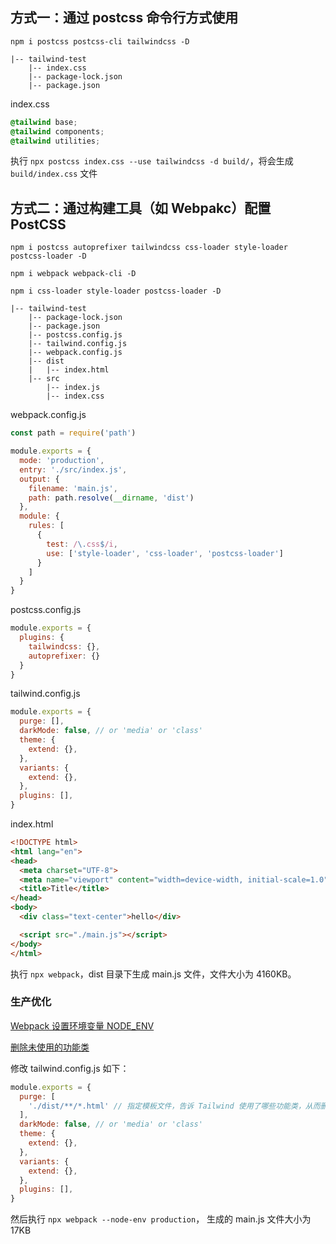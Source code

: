 ## 方式一：通过 postcss 命令行方式使用

`npm i postcss postcss-cli tailwindcss -D`

```
|-- tailwind-test
    |-- index.css
    |-- package-lock.json
    |-- package.json
```

index.css

```css
@tailwind base;
@tailwind components;
@tailwind utilities;
```

执行 `npx postcss index.css --use tailwindcss -d build/`，将会生成 `build/index.css` 文件

## 方式二：通过构建工具（如 Webpakc）配置 PostCSS

`npm i postcss autoprefixer tailwindcss css-loader style-loader postcss-loader -D`

`npm i webpack webpack-cli -D`

`npm i css-loader style-loader postcss-loader -D`

```
|-- tailwind-test
    |-- package-lock.json
    |-- package.json
    |-- postcss.config.js
    |-- tailwind.config.js
    |-- webpack.config.js
    |-- dist
    |   |-- index.html
    |-- src
        |-- index.js
        |-- index.css
```

webpack.config.js

```js
const path = require('path')

module.exports = {
  mode: 'production',
  entry: './src/index.js',
  output: {
    filename: 'main.js',
    path: path.resolve(__dirname, 'dist')
  },
  module: {
    rules: [
      {
        test: /\.css$/i,
        use: ['style-loader', 'css-loader', 'postcss-loader']
      }
    ]
  }
}
```

postcss.config.js

```js
module.exports = {
  plugins: {
    tailwindcss: {},
    autoprefixer: {}
  }
}
```

tailwind.config.js

```js
module.exports = {
  purge: [],
  darkMode: false, // or 'media' or 'class'
  theme: {
    extend: {},
  },
  variants: {
    extend: {},
  },
  plugins: [],
}
```

index.html

```html
<!DOCTYPE html>
<html lang="en">
<head>
  <meta charset="UTF-8">
  <meta name="viewport" content="width=device-width, initial-scale=1.0">
  <title>Title</title>
</head>
<body>
  <div class="text-center">hello</div>

  <script src="./main.js"></script>
</body>
</html>
```

执行 `npx webpack`，dist 目录下生成 main.js 文件，文件大小为 4160KB。

### 生产优化

[Webpack 设置环境变量 NODE_ENV](https://webpack.docschina.org/api/cli/#node-env)

[删除未使用的功能类](https://www.tailwindcss.cn/docs/optimizing-for-production#-1)


修改 tailwind.config.js 如下：

```js
module.exports = {
  purge: [
    './dist/**/*.html' // 指定模板文件，告诉 Tailwind 使用了哪些功能类，从而删除未使用的类
  ],
  darkMode: false, // or 'media' or 'class'
  theme: {
    extend: {},
  },
  variants: {
    extend: {},
  },
  plugins: [],
}
```

然后执行 `npx webpack --node-env production`， 生成的 main.js 文件大小为 17KB
